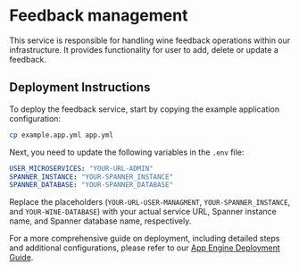 # Feedback management

This service is responsible for handling wine feedback operations within our infrastructure. It provides functionality for user to add, delete or update a feedback.

## Deployment Instructions

To deploy the feedback service, start by copying the example application configuration:

```sh
cp example.app.yml app.yml
```

Next, you need to update the following variables in the `.env` file:

```yml
USER_MICROSERVICES: "YOUR-URL-ADMIN"
SPANNER_INSTANCE: "YOUR-SPANNER_INSTANCE"
SPANNER_DATABASE: "YOUR-SPANNER_DATABASE"
```

Replace the placeholders (`YOUR-URL-USER-MANAGMENT`, `YOUR-SPANNER_INSTANCE`, and `YOUR-WINE-DATABASE`) with your actual service URL, Spanner instance name, and Spanner database name, respectively.

For a more comprehensive guide on deployment, including detailed steps and additional configurations, please refer to our [App Engine Deployment Guide](https://github.com/Vintellect/deploy_backend_guide/blob/fd5863fb17d5386cdf16eb43cf58b0c6b8cc571f/Microserivces_guide.md).
